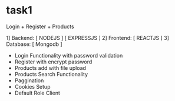 # task1
Login + Register + Products


<!-- Technology -->

1] Backend: [ NODEJS ] [ EXPRESSJS ]
2] Frontend: [ REACTJS ]
3] Database: [ Mongodb ]

<!-- Functionalities -->

- Login Functionality with password validation
- Register with encrypt password
- Products add with file upload
- Products Search Functionality
- Paggination
- Cookies Setup
- Default Role Client
